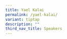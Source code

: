 ```yaml
---
title: Yael Kalai
permalink: /yael-kalai/
variant: tiptap
description: ""
third_nav_title: Speakers
---
```


